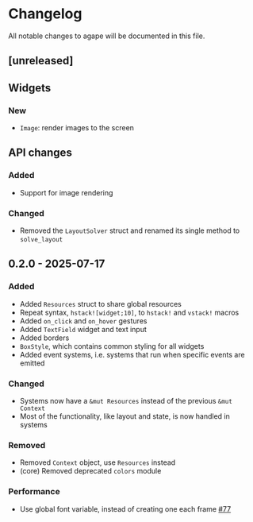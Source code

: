 # Changelog

All notable changes to agape will be documented in this file.

## [unreleased]

## Widgets

### New

- `Image`: render images to the screen

## API changes

### Added

- Support for image rendering

### Changed

- Removed the `LayoutSolver` struct and renamed its single method to `solve_layout`

## 0.2.0 - 2025-07-17

### Added

- Added `Resources` struct to share global resources
- Repeat syntax, `hstack![widget;10]`, to `hstack!` and `vstack!` macros
- Added `on_click` and `on_hover` gestures
- Added `TextField` widget and text input
- Added borders
- `BoxStyle`, which contains common styling for all widgets
- Added event systems, i.e. systems that run when specific events are emitted

### Changed

- Systems now have a `&mut Resources` instead of the previous `&mut Context`
- Most of the functionality, like layout and state, is now handled in systems

### Removed

- Removed `Context` object, use `Resources` instead
- (core) Removed deprecated `colors` module

### Performance

- Use global font variable, instead of creating one each frame [#77](https://github.com/snubwoody/agape-rs/pull/77)
